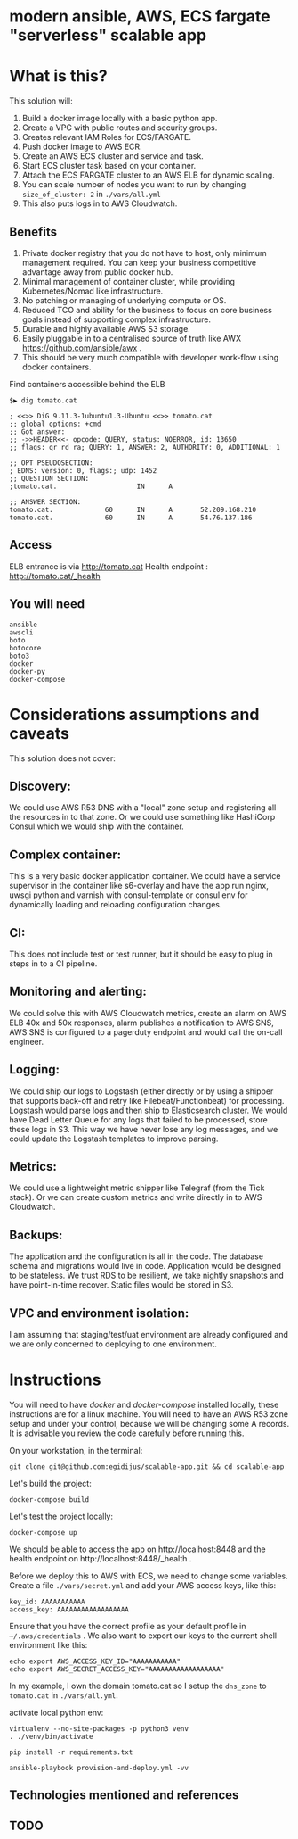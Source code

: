 # modern ansible, AWS, ECS fargate "serverless" scalable app

# What is this?
This solution will:
1. Build a docker image locally with a basic python app.
1. Create a VPC with public routes and security groups.
1. Creates relevant IAM Roles for ECS/FARGATE.
1. Push docker image to AWS ECR.
1. Create an AWS ECS cluster and service and task.
1. Start ECS cluster task based on your container.
1. Attach the ECS FARGATE cluster to an AWS ELB for dynamic scaling.
1. You can scale number of nodes you want to run by changing `size_of_cluster: 2` in `./vars/all.yml`
1. This also puts logs in to AWS Cloudwatch.

## Benefits
1. Private docker registry that you do not have to host, only minimum management required. You can keep your business competitive advantage away from public docker hub.
1. Minimal management of container cluster, while providing Kubernetes/Nomad like infrastructure.
1. No patching or managing of underlying compute or OS.
1. Reduced TCO and ability for the business to focus on core business goals instead of supporting complex infrastructure.
1. Durable and highly available AWS S3 storage.
1. Easily pluggable in to a centralised source of truth like AWX https://github.com/ansible/awx .
1. This should be very much compatible with developer work-flow using docker containers.


Find containers accessible behind the ELB
```
$▶ dig tomato.cat

; <<>> DiG 9.11.3-1ubuntu1.3-Ubuntu <<>> tomato.cat
;; global options: +cmd
;; Got answer:
;; ->>HEADER<<- opcode: QUERY, status: NOERROR, id: 13650
;; flags: qr rd ra; QUERY: 1, ANSWER: 2, AUTHORITY: 0, ADDITIONAL: 1

;; OPT PSEUDOSECTION:
; EDNS: version: 0, flags:; udp: 1452
;; QUESTION SECTION:
;tomato.cat.                    IN      A

;; ANSWER SECTION:
tomato.cat.             60      IN      A       52.209.168.210
tomato.cat.             60      IN      A       54.76.137.186
```

## Access
ELB entrance is via  http://tomato.cat
Health endpoint : http://tomato.cat/_health


## You will need

```
ansible
awscli
boto
botocore
boto3
docker
docker-py
docker-compose
```




# Considerations assumptions and caveats
This solution does not cover:
## Discovery:
We could use AWS R53 DNS with a "local" zone setup and registering all the resources in to that zone. Or we could use something like HashiCorp Consul which we would ship with the container.

## Complex container:
This is a very basic docker application container. We could have a service supervisor in the container like s6-overlay and have the app run nginx, uwsgi python and varnish with consul-template or consul env for dynamically loading and reloading configuration changes.

## CI:
This does not include test or test runner, but it should be easy to plug in steps in to a CI pipeline.

## Monitoring and alerting:
We could solve this with AWS Cloudwatch metrics, create an alarm on AWS ELB 40x and 50x responses, alarm publishes a notification to AWS SNS, AWS SNS is configured to a pagerduty endpoint and would call the on-call engineer.

## Logging:
We could ship our logs to Logstash (either directly or by using a shipper that supports back-off and retry like Filebeat/Functionbeat) for processing. Logstash would parse logs and then ship to Elasticsearch cluster. We would have Dead Letter Queue for any logs that failed to be processed, store these logs in S3. This way we have never lose any log messages, and we could update the Logstash templates to improve parsing. 

## Metrics:
We could use a lightweight metric shipper like Telegraf (from the Tick stack). Or we can create custom metrics and write directly in to AWS Cloudwatch.

## Backups:
The application and the configuration is all in the code. The database schema and migrations would live in code. Application would be designed to be stateless. We trust RDS to be resilient, we take nightly snapshots and have point-in-time recover. Static files would be stored in S3.

## VPC and environment isolation:
I am assuming that staging/test/uat environment are already configured and we are only concerned to deploying to one environment.


# Instructions
You will need to have *docker* and *docker-compose* installed locally, these instructions are for a linux machine.
You will need to have an AWS R53 zone setup and under your control, because we will be changing some A records. It is advisable you review the code carefully before running this.


On your workstation, in the terminal:
```
git clone git@github.com:egidijus/scalable-app.git && cd scalable-app
```

Let's build the project:
```
docker-compose build
```

Let's test the project locally:
```
docker-compose up
```
We should be able to access the app on http://localhost:8448 and the health endpoint on http://localhost:8448/_health .

Before we deploy this to AWS with ECS, we need to change some variables.
Create a file `./vars/secret.yml` and add your AWS access keys, like this:
```
key_id: AAAAAAAAAAA
access_key: AAAAAAAAAAAAAAAAAA
```
Ensure that you have the correct profile as your default profile in `~/.aws/credentials` .
We also want to export our keys to the current shell environment like this:

```
echo export AWS_ACCESS_KEY_ID="AAAAAAAAAAA"
echo export AWS_SECRET_ACCESS_KEY="AAAAAAAAAAAAAAAAAA"
```

In my example, I own the domain tomato.cat so I setup the `dns_zone` to `tomato.cat` in `./vars/all.yml`.


activate local python env:
```
virtualenv --no-site-packages -p python3 venv
. ./venv/bin/activate

pip install -r requirements.txt

ansible-playbook provision-and-deploy.yml -vv
```


## Technologies mentioned and references




## TODO


